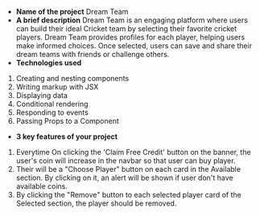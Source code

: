   - **Name of the project**
  Dream Team
  - **A brief description**
  Dream Team is an engaging platform where users can build their ideal Cricket team by selecting their favorite cricket players. Dream Team provides profiles for each player, helping users make informed choices. Once selected, users can save and share their dream teams with friends or challenge others. 
  - **Technologies used**
  1. Creating and nesting components
  2. Writing markup with JSX
  3. Displaying data
  4. Conditional rendering
  5. Responding to events
  6. Passing Props to a Component
  - **3 key features of your project**
  1. Everytime On clicking the 'Claim Free Credit' button on the banner, the user's coin  will increase in the navbar so that user can buy player.
  2. Their will be a "Choose Player" button on each card in the Available section. By clicking on it, an alert will be shown if user don't have available coins.
  3. By clicking the "Remove" button to each selected player card of the Selected section, the player should be removed.